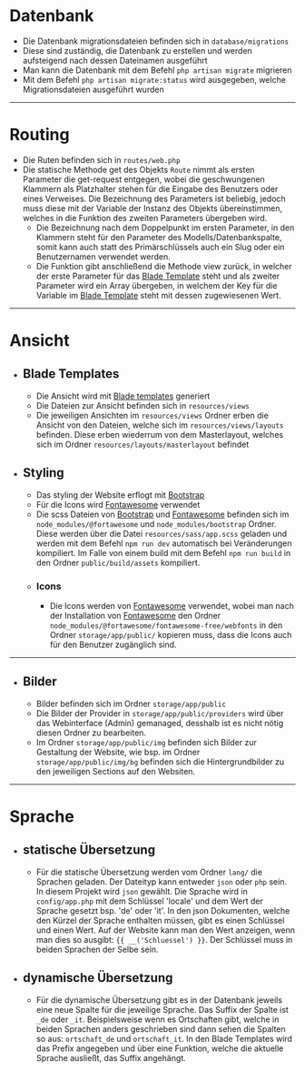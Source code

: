 # Datenbank
- Die Datenbank migrationsdateien befinden sich in `database/migrations`
- Diese sind zuständig, die Datenbank zu erstellen und werden aufsteigend nach dessen Dateinamen ausgeführt
- Man kann die Datenbank mit dem Befehl `php artisan migrate` migrieren
- Mit dem Befehl `php artisan migrate:status` wird ausgegeben, welche Migrationsdateien ausgeführt wurden

----

# Routing
- Die Ruten befinden sich in `routes/web.php`
- Die statische Methode get des Objekts `Route` nimmt als ersten Parameter die get-request entgegen, wobei die geschwungenen Klammern als Platzhalter stehen für die Eingabe des Benutzers oder eines Verweises. Die Bezeichnung des Parameters ist beliebig, jedoch muss diese mit der Variable der Instanz des Objekts übereinstimmen, welches in die Funktion des zweiten Parameters übergeben wird.
	- Die Bezeichnung nach dem Doppelpunkt im ersten Parameter, in den Klammern steht für den Parameter des Modells/Datenbankspalte, somit kann auch statt des Primärschlüssels auch ein Slug oder ein Benutzernamen verwendet werden.
	- Die Funktion gibt anschließend die Methode view zurück, in welcher der erste Parameter für das [Blade Template](/https://laravel.com/docs/9.x/blade "Blade templates") steht und als zweiter Parameter wird ein Array übergeben, in welchem der Key für die Variable im [Blade Template](/https://laravel.com/docs/9.x/blade "Blade templates") steht mit dessen zugewiesenen Wert.

----

# Ansicht
- ## Blade Templates
	- Die Ansicht wird mit [Blade templates](/https://laravel.com/docs/9.x/blade "Blade templates") generiert
	- Die Dateien zur Ansicht befinden sich in `resources/views`
	- Die jeweiligen Ansichten im `resources/views` Ordner erben die Ansicht von den Dateien, welche sich im `resources/views/layouts` befinden. Diese erben wiederrum von dem Masterlayout, welches sich im Ordner `resources/layouts/masterlayout` befindet
- ## Styling
	- Das styling der Website erflogt mit [Bootstrap](https://getbootstrap.com/ "Bootstrap")
	- Für die Icons wird [Fontawesome](https://github.com/FortAwesome/Font-Awesome "Fontawesome") verwendet
	- Die scss Dateien von [Bootstrap](https://getbootstrap.com/ "Bootstrap") und [Fontawesome](https://github.com/FortAwesome/Font-Awesome "Fontawesome") befinden sich im `node_modules/@fortawesome` und `node_modules/bootstrap` Ordner. Diese werden über die Datei `resources/sass/app.scss` geladen und werden mit dem Befehl `npm run dev` automatisch bei Veränderungen kompiliert. Im Falle von einem build mit dem Befehl `npm run build` in den Ordner `public/build/assets` kompiliert.
    - ### Icons
        - Die Icons werden von [Fontawesome](https://github.com/FortAwesome/Font-Awesome "Fontawesome") verwendet, wobei man nach der Installation von [Fontawesome](https://github.com/FortAwesome/Font-Awesome "Fontawesome") den Ordner `node_modules/@fortawesome/fontawesome-free/webfonts` in den Ordner `storage/app/public/` kopieren muss, dass die Icons auch für den Benutzer zugänglich sind.

----

- ## Bilder
    - Bilder befinden sich im Ordner `storage/app/public`
    - Die Bilder der Provider in `storage/app/public/providers` wird über das Webinterface (Admin) gemanaged, desshalb ist es nicht nötig diesen Ordner zu bearbeiten.
    - Im Ordner `storage/app/public/img` befinden sich Bilder zur Gestaltung der Website, wie bsp. im Ordner `storage/app/public/img/bg` befinden sich die Hintergrundbilder zu den jeweiligen Sections auf den Websiten.

----

# Sprache
- ## statische Übersetzung
    - Für die statische Übersetzung werden vom Ordner `lang/` die Sprachen geladen. Der Dateityp kann entweder `json` oder `php` sein. In diesem Projekt wird `json` gewählt. Die Sprache wird in `config/app.php` mit dem Schlüssel 'locale' und dem Wert der Sprache gesetzt bsp. 'de' oder 'it'. In den json Dokumenten, welche den Kürzel der Sprache enthalten müssen, gibt es einen Schlüssel und einen Wert. Auf der Website kann man den Wert anzeigen, wenn man dies so ausgibt: `{{ __('Schluessel') }}`. Der Schlüssel muss in beiden Sprachen der Selbe sein.
- ## dynamische Übersetzung
    - Für die dynamische Übersetzung gibt es in der Datenbank jeweils eine neue Spalte für die jeweilige Sprache. Das Suffix der Spalte ist `_de` oder `_it`. Beispielsweise wenn es Ortschaften gibt, welche in beiden Sprachen anders geschrieben sind dann sehen die Spalten so aus: `ortschaft_de` und `ortschaft_it`. In den Blade Templates wird das Prefix angegeben und über eine Funktion, welche die aktuelle Sprache ausließt, das Suffix angehängt.
